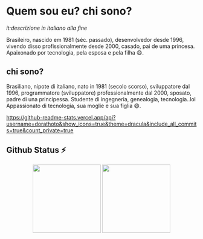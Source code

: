 
# Quem sou eu? chi sono?
*it:descrizione in italiano alla fine*

Brasileiro, nascido em 1981 (séc. passado), desenvolvedor desde 1996, vivendo disso profissionalmente desde 2000, casado, pai de uma princesa.
Apaixonado por tecnologia, pela esposa e pela filha 😄.



## chi sono?

Brasiliano, nipote di italiano, nato in 1981 (secolo scorso), sviluppatore dal 1996, programmatore (sviluppatore) professionalmente dal 2000, sposato, padre di una principessa. Studente di ingegneria, genealogia, tecnologia..lol
Appassionato di tecnologia, sua moglie e sua figlia 😄.


https://github-readme-stats.vercel.app/api?username=dorathoto&show_icons=true&theme=dracula&include_all_commits=true&count_private=true



## Github Status ⚡

<p align="center">
  <img height="180em" src="https://github-readme-stats.vercel.app/api?username=dorathoto&show_icons=true&theme=dracula&include_all_commits=true&count_private=true"/>
  <img height="180em" src="https://github-readme-stats.vercel.app/api/top-langs/?username=dorathoto&hide=javascript,html,css&layout=compact&langs_count=16&theme=dracula"/>
</p>
